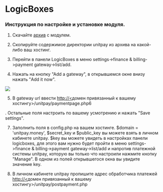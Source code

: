 # LogicBoxes

### Инструкция по настройке и установке модуля.

1. Скачайте [архив](https://github.com/unitpay/logicboxes-module) с модулем.  
2. Скопируйте содержимое директории unitpay из архива на какой-либо ваш хостинг.  
3. Перейти в панели LogicBoxes в меню settings-&gt;finance & billing-&gt;payment gateway-&gt;list/add.  
  
4. Нажать на кнопку "Аdd a gateway", в открывшемся окне внизу нажать "Add it now".

![](https://d33v4339jhl8k0.cloudfront.net/docs/assets/551a91dbe4b0221aadf24410/images/580a3a8290336070ba247d08/file-UvUDQyRVRR.png)

5. В gateway url ввести  [http://&lt;](http://xn--%26lt%3B-e6dsg7e/)домен привязанный к вашему хостингу&gt;/unitpay/paymentpage.php6

. Остальные поля настроить по вашему усмотрению и нажать "Save settings".

7. Заполнить поля в config.php на вашем хостинге. $domain = 'unitpay.money', $secret\_key и $public\_key вы можете взять в личном кабинете unitpay. $key вы можете увидеть в настройках панели logicboxes, для этого вам нужно будет пройти в меню settings-&gt;finance & billing-&gt;payment gateway-&gt;list/add и напротив платежной системы unitpay, которую вы только что настроили нажмите кнопку "Manage". В одном из полей открывшегося окна вы увидите значение key.

8. В личном кабинете unitpay пропишите адрес обработчика платежей  [http://&lt;](http://xn--%26lt%3B-e6dsg7e/)домен привязанный к вашему хостингу&gt;/unitpay/postpayment.php


